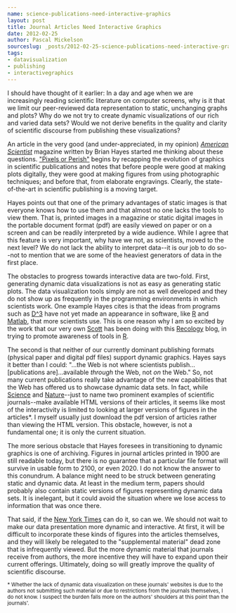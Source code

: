 ```yaml
--- 
name: science-publications-need-interactive-graphics
layout: post
title: Journal Articles Need Interactive Graphics
date: 2012-02-25
author: Pascal Mickelson
sourceslug: _posts/2012-02-25-science-publications-need-interactive-graphics.md
tags: 
- datavisualization
- publishing
- interactivegraphics
---
```


I should have thought of it earlier: In a day and age when we are increasingly reading scientific literature on computer screens, why is it that we limit our peer-reviewed data representation to static, unchanging graphs and plots? Why do we not try to create dynamic visualizations of our rich and varied data sets? Would we not derive benefits in the quality and clarity of scientific discourse from publishing these visualizations?

An article in the very good (and under-appreciated, in my opinion) *[American Scientist][]* magazine written by Brian Hayes started me thinking about these questions.  ["Pixels or Perish"][PorP] begins by recapping the evolution of graphics in scientific publications and notes that before people were good at making plots digitally, they were good at making figures from using photographic techniques; and before that, from elaborate engravings.  Clearly, the state-of-the-art in scientific publishing is a moving target.

Hayes points out that one of the primary advantages of static images is that everyone knows how to use them and that almost no one lacks the tools to view them.  That is, printed images in a magazine or static digital images in the portable document format (pdf) are easily viewed on paper or on a screen and can be readily interpreted by a wide audience.  While I agree that this feature is very important, why have we not, as scientists, moved to the next level?  We do not lack the ability to interpret data--it is our job to do so--not to mention that we are some of the heaviest generators of data in the first place.

The obstacles to progress towards interactive data are two-fold.  First, generating dynamic data visualizations is not as easy as generating static plots.  The data visualization tools simply are not as well developed and they do not show up as frequently in the programming environments in which scientists work.  One example Hayes cites is that the ideas from programs such as [D^3][dthree] have not yet made an appearance in software, like [R][] and [Matlab][], that more scientists use. This is one reason why I am so excited by the work that our very own [Scott][] has been doing with this [Recology][] blog, in trying to promote awareness of tools in [R][].

The second is that neither of our currently dominant publishing formats (physical paper and digital pdf files) support dynamic graphics. Hayes says it better than I could: "…the Web is not where scientists publish…\[publications are\]…available *through* the Web, not *on* the Web."  So, not many current publications really take advantage of the new capabilities that the Web has offered us to showcase dynamic data sets.  In fact, while [Science][] and [Nature][]--just to name two prominent examples of scientific journals--make available HTML versions of their articles, it seems like most of the interactivity is limited to looking at larger versions of figures in the articles\*.  I myself usually just download the pdf version of articles rather than viewing the HTML version.  This obstacle, however, is not a fundamental one; it is only the current situation.

The more serious obstacle that Hayes foresees in transitioning to dynamic graphics is one of archiving. Figures in journal articles printed in 1900 are still readable today, but there is no guarantee that a particular file format will survive in usable form to 2100, or even 2020.  I do not know the answer to this conundrum.  A balance might need to be struck between generating static and dynamic data.  At least in the medium term, papers should probably also contain static versions of figures representing dynamic data sets. It is inelegant, but it could avoid the situation where we lose access to information that was once there.

That said, if the [New York Times][nytimes] can do it, so can we.  We should not wait to make our data presentation more dynamic and interactive.  At first, it will be difficult to incorporate these kinds of figures into the articles themselves, and they will likely be relegated to the "supplemental material" dead zone that is infrequently viewed.  But the more dynamic material that journals receive from authors, the more incentive they will have to expand upon their current offerings.  Ultimately, doing so will greatly improve the quality of scientific discourse.

[nytimes]: http://www.nytimes.com
[American Scientist]: http://www.americanscientist.org/
[PorP]: http://www.americanscientist.org/issues/pub/pixels-or-perish
[dthree]: http://vis.stanford.edu/files/2011-D3-InfoVis.pdf
[R]: http://www.r-project.org/
[Matlab]: http://www.mathworks.com/products/matlab/
[Scott]: http://sckott.github.io/recologyabout.html
[Science]: http://www.sciencemag.org/
[Nature]: http://wwww.nature.com
[Recology]: http://sckott.github.io/

<small>* Whether the lack of dynamic data visualization on these journals' websites is due to the authors not submitting such material or due to restrictions from the journals themselves, I do not know. I suspect the burden falls more on the authors' shoulders at this point than the journals'.</small>
